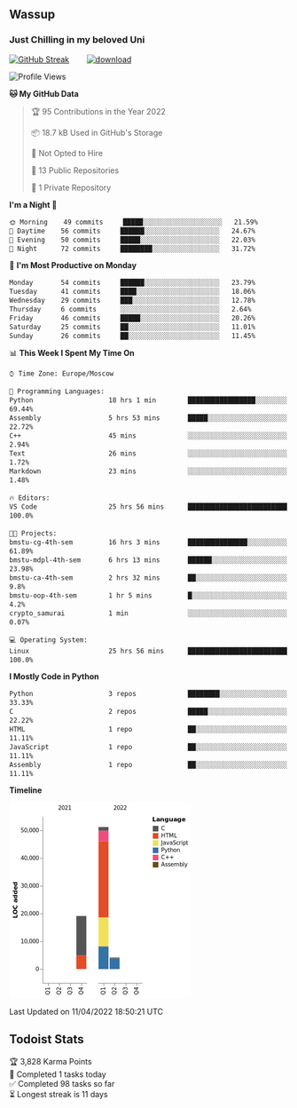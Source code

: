 ## Wassup 
### Just Chilling in my beloved Uni 

<!--
-->

[![GitHub Streak](http://github-readme-streak-stats.herokuapp.com?user=archeoss&theme=shades-of-purple&hide_border=true&date_format=j%20M%5B%20Y%5D)](https://git.io/streak-stats)&nbsp;&nbsp;&nbsp;&nbsp;&nbsp;&nbsp;&nbsp;&nbsp;[![download](https://user-images.githubusercontent.com/68448737/147796309-d8b65b1d-4dde-40d9-b03a-2b42aaa6cd43.jpeg)
](https://bmstu.ru/)

<!--START_SECTION:waka-->
![Profile Views](http://img.shields.io/badge/Profile%20Views-2-blue)

**🐱 My GitHub Data** 

> 🏆 95 Contributions in the Year 2022
 > 
> 📦 18.7 kB Used in GitHub's Storage 
 > 
> 🚫 Not Opted to Hire
 > 
> 📜 13 Public Repositories 
 > 
> 🔑 1 Private Repository 
 > 
**I'm a Night 🦉** 

```text
🌞 Morning    49 commits     █████░░░░░░░░░░░░░░░░░░░░   21.59% 
🌆 Daytime    56 commits     ██████░░░░░░░░░░░░░░░░░░░   24.67% 
🌃 Evening    50 commits     █████░░░░░░░░░░░░░░░░░░░░   22.03% 
🌙 Night      72 commits     ████████░░░░░░░░░░░░░░░░░   31.72%

```
📅 **I'm Most Productive on Monday** 

```text
Monday       54 commits     ██████░░░░░░░░░░░░░░░░░░░   23.79% 
Tuesday      41 commits     ████░░░░░░░░░░░░░░░░░░░░░   18.06% 
Wednesday    29 commits     ███░░░░░░░░░░░░░░░░░░░░░░   12.78% 
Thursday     6 commits      ░░░░░░░░░░░░░░░░░░░░░░░░░   2.64% 
Friday       46 commits     █████░░░░░░░░░░░░░░░░░░░░   20.26% 
Saturday     25 commits     ██░░░░░░░░░░░░░░░░░░░░░░░   11.01% 
Sunday       26 commits     ██░░░░░░░░░░░░░░░░░░░░░░░   11.45%

```


📊 **This Week I Spent My Time On** 

```text
⌚︎ Time Zone: Europe/Moscow

💬 Programming Languages: 
Python                   18 hrs 1 min        █████████████████░░░░░░░░   69.44% 
Assembly                 5 hrs 53 mins       █████░░░░░░░░░░░░░░░░░░░░   22.72% 
C++                      45 mins             ░░░░░░░░░░░░░░░░░░░░░░░░░   2.94% 
Text                     26 mins             ░░░░░░░░░░░░░░░░░░░░░░░░░   1.72% 
Markdown                 23 mins             ░░░░░░░░░░░░░░░░░░░░░░░░░   1.48%

🔥 Editors: 
VS Code                  25 hrs 56 mins      █████████████████████████   100.0%

🐱‍💻 Projects: 
bmstu-cg-4th-sem         16 hrs 3 mins       ███████████████░░░░░░░░░░   61.89% 
bmstu-mdpl-4th-sem       6 hrs 13 mins       ██████░░░░░░░░░░░░░░░░░░░   23.98% 
bmstu-ca-4th-sem         2 hrs 32 mins       ██░░░░░░░░░░░░░░░░░░░░░░░   9.8% 
bmstu-oop-4th-sem        1 hr 5 mins         █░░░░░░░░░░░░░░░░░░░░░░░░   4.2% 
crypto_samurai           1 min               ░░░░░░░░░░░░░░░░░░░░░░░░░   0.07%

💻 Operating System: 
Linux                    25 hrs 56 mins      █████████████████████████   100.0%

```

**I Mostly Code in Python** 

```text
Python                   3 repos             ████████░░░░░░░░░░░░░░░░░   33.33% 
C                        2 repos             █████░░░░░░░░░░░░░░░░░░░░   22.22% 
HTML                     1 repo              ██░░░░░░░░░░░░░░░░░░░░░░░   11.11% 
JavaScript               1 repo              ██░░░░░░░░░░░░░░░░░░░░░░░   11.11% 
Assembly                 1 repo              ██░░░░░░░░░░░░░░░░░░░░░░░   11.11%

```


**Timeline**

![Chart not found](https://raw.githubusercontent.com/archeoss/archeoss/master/charts/bar_graph.png) 


 Last Updated on 11/04/2022 18:50:21 UTC
<!--END_SECTION:waka-->

## Todoist Stats

<!-- TODO-IST:START -->
🏆  3,828 Karma Points           
🌸  Completed 1 tasks today           
✅  Completed 98 tasks so far           
⏳  Longest streak is 11 days
<!-- TODO-IST:END -->
